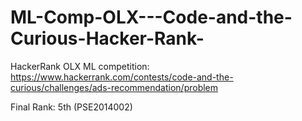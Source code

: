 # ML-Comp-OLX---Code-and-the-Curious-Hacker-Rank-
HackerRank OLX ML competition: https://www.hackerrank.com/contests/code-and-the-curious/challenges/ads-recommendation/problem

Final Rank: 5th (PSE2014002)
